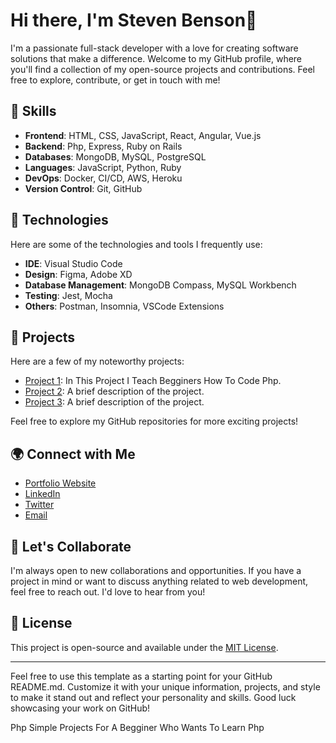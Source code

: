 # Hi there, I'm Steven Benson👋

I'm a passionate full-stack developer with a love for creating software solutions that make a difference. Welcome to my GitHub profile, where you'll find a collection of my open-source projects and contributions. Feel free to explore, contribute, or get in touch with me!

## 🚀 Skills

- **Frontend**: HTML, CSS, JavaScript, React, Angular, Vue.js
- **Backend**: Php, Express, Ruby on Rails
- **Databases**: MongoDB, MySQL, PostgreSQL
- **Languages**: JavaScript, Python, Ruby
- **DevOps**: Docker, CI/CD, AWS, Heroku
- **Version Control**: Git, GitHub

## 🔧 Technologies

Here are some of the technologies and tools I frequently use:

- **IDE**: Visual Studio Code
- **Design**: Figma, Adobe XD
- **Database Management**: MongoDB Compass, MySQL Workbench
- **Testing**: Jest, Mocha
- **Others**: Postman, Insomnia, VSCode Extensions

## 📂 Projects

Here are a few of my noteworthy projects:

- [Project 1](https://github.com/Kenyaboy001/php): In This Project I Teach Begginers How To Code Php.
- [Project 2](https://github.com/yourusername/project2): A brief description of the project.
- [Project 3](https://github.com/yourusername/project3): A brief description of the project.

Feel free to explore my GitHub repositories for more exciting projects!

## 🌍 Connect with Me

- [Portfolio Website](https://www.delcoin.co.uk)
- [LinkedIn](https://www.linkedin.com/in/yourusername)
- [Twitter](https://twitter.com/yourusername)
- [Email](mailto:stevenbensonofficial@gmail.com)

## 🤝 Let's Collaborate

I'm always open to new collaborations and opportunities. If you have a project in mind or want to discuss anything related to web development, feel free to reach out. I'd love to hear from you!

## 📃 License

This project is open-source and available under the [MIT License](LICENSE).

---
Feel free to use this template as a starting point for your GitHub README.md. Customize it with your unique information, projects, and style to make it stand out and reflect your personality and skills. Good luck showcasing your work on GitHub!
 
Php Simple Projects For A Begginer Who Wants To Learn Php
